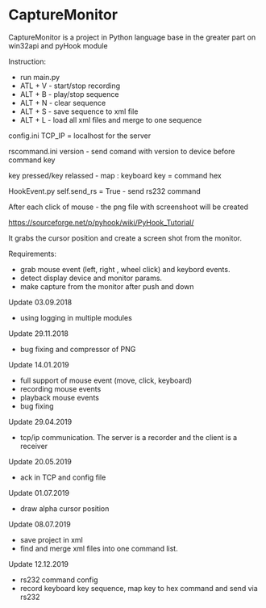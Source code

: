 # CaptureMonitor
CaptureMonitor is a project in Python language base in the greater part on win32api and pyHook module

Instruction:
- run main.py
- ATL + V - start/stop recording
- ALT + B - play/stop sequence
- ALT + N - clear sequence
- ALT + S - save sequence to xml file
- ALT + L - load all xml files and merge to one sequence

config.ini
TCP_IP = localhost for the server 

rscommand.ini
version - send comand with version to device before command key

key pressed/key relassed -  map :  keyboard key = command hex

HookEvent.py
self.send_rs = True  - send rs232 command

After each click of mouse - the png file with screenshoot will be created

https://sourceforge.net/p/pyhook/wiki/PyHook_Tutorial/

It grabs the cursor position and create a screen shot from the monitor.

Requirements:
- grab mouse event (left, right , wheel click) and keybord events.
- detect display device and monitor params.
- make capture from the monitor after push and down 

Update 03.09.2018
- using logging in multiple modules

Update 29.11.2018
- bug fixing and compressor of PNG

Update 14.01.2019
- full support of mouse event  (move, click, keyboard)
- recording mouse events
- playback mouse events
- bug fixing

Update 29.04.2019
- tcp/ip communication. The server is a recorder and the client is a receiver

Update 20.05.2019
- ack in TCP and config file


Update 01.07.2019
- draw alpha cursor position

Update 08.07.2019
- save project in xml
- find and merge xml files into one command list.

Update 12.12.2019
- rs232 command config
- record keyboard key sequence, map key to hex command and send via rs232

